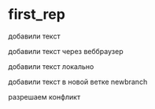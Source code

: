 # first_rep

добавили текст

добавили текст через веббраузер

добавили текст локально

добавили текст в новой ветке newbranch

разрешаем конфликт
